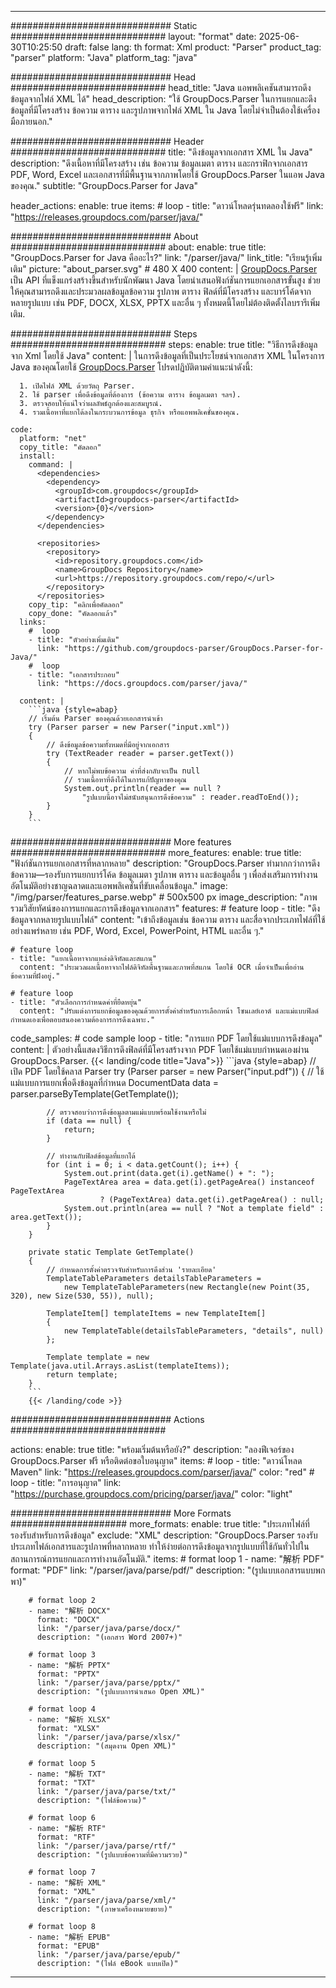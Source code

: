 


---
############################# Static ############################
layout: "format"
date:  2025-06-30T10:25:50
draft: false
lang: th
format: Xml
product: "Parser"
product_tag: "parser"
platform: "Java"
platform_tag: "java"

############################# Head ############################
head_title: "Java แอพพลิเคชันสามารถดึงข้อมูลจากไฟล์ XML ได้"
head_description: "ใช้ GroupDocs.Parser ในการแยกและดึงข้อมูลที่มีโครงสร้าง ข้อความ ตาราง และรูปภาพจากไฟล์ XML ใน Java โดยไม่จำเป็นต้องใช้เครื่องมือภายนอก."

############################# Header ############################
title: "ดึงข้อมูลจากเอกสาร XML ใน Java" 
description: "ดึงเนื้อหาที่มีโครงสร้าง เช่น ข้อความ ข้อมูลเมตา ตาราง และกราฟิกจากเอกสาร PDF, Word, Excel และเอกสารที่มีพื้นฐานจากภาพโดยใช้ GroupDocs.Parser ในแอพ Java ของคุณ."
subtitle: "GroupDocs.Parser for Java" 

header_actions:
  enable: true
  items:
    #  loop
    - title: "ดาวน์โหลดรุ่นทดลองใช้ฟรี"
      link: "https://releases.groupdocs.com/parser/java/"
      
############################# About ############################
about:
    enable: true
    title: "GroupDocs.Parser for Java คืออะไร?"
    link: "/parser/java/"
    link_title: "เรียนรู้เพิ่มเติม"
    picture: "about_parser.svg" # 480 X 400
    content: |
       [GroupDocs.Parser](/parser/java/) เป็น API ที่แข็งแกร่งสร้างขึ้นสำหรับนักพัฒนา Java โดยนำเสนอฟังก์ชันการแยกเอกสารขั้นสูง ช่วยให้คุณสามารถดึงและประมวลผลข้อมูลข้อความ รูปภาพ ตาราง ฟิลด์ที่มีโครงสร้าง และบาร์โค้ดจากหลายรูปแบบ เช่น PDF, DOCX, XLSX, PPTX และอื่น ๆ ทั้งหมดนี้โดยไม่ต้องติดตั้งไลบรารีเพิ่มเติม.

############################# Steps ############################
steps:
    enable: true
    title: "วิธีการดึงข้อมูลจาก Xml โดยใช้ Java"
    content: |
      ในการดึงข้อมูลที่เป็นประโยชน์จากเอกสาร XML ในโครงการ Java ของคุณโดยใช้ [GroupDocs.Parser](/parser/java/) โปรดปฏิบัติตามคำแนะนำดังนี้:
      
      1. เปิดไฟล์ XML ด้วยวัตถุ Parser.
      2. ใช้ parser เพื่อดึงข้อมูลที่ต้องการ (ข้อความ ตาราง ข้อมูลเมตา ฯลฯ).
      3. ตรวจสอบให้แน่ใจว่าผลลัพธ์ถูกต้องและสมบูรณ์.
      4. รวมเนื้อหาที่แยกได้ลงในกระบวนการข้อมูล ธุรกิจ หรือแอพพลิเคชั่นของคุณ.
   
    code:
      platform: "net"
      copy_title: "คัดลอก"
      install:
        command: |
          <dependencies>
            <dependency>
              <groupId>com.groupdocs</groupId>
              <artifactId>groupdocs-parser</artifactId>
              <version>{0}</version>
            </dependency>
          </dependencies>

          <repositories>
            <repository>
              <id>repository.groupdocs.com</id>
              <name>GroupDocs Repository</name>
              <url>https://repository.groupdocs.com/repo/</url>
            </repository>
          </repositories>
        copy_tip: "คลิกเพื่อคัดลอก"
        copy_done: "คัดลอกแล้ว"
      links:
        #  loop
        - title: "ตัวอย่างเพิ่มเติม"
          link: "https://github.com/groupdocs-parser/GroupDocs.Parser-for-Java/"
        #  loop
        - title: "เอกสารประกอบ"
          link: "https://docs.groupdocs.com/parser/java/"
          
      content: |
        ```java {style=abap}
        // เริ่มต้น Parser ของคุณด้วยเอกสารนำเข้า
        try (Parser parser = new Parser("input.xml"))
        {
            // ดึงข้อมูลข้อความทั้งหมดที่มีอยู่จากเอกสาร
            try (TextReader reader = parser.getText())
            {
                // หากไม่พบข้อความ ค่าที่ส่งกลับจะเป็น null
                // รวมเนื้อหาที่ดึงได้ในการแก้ปัญหาของคุณ
                System.out.println(reader == null ? 
                    "รูปแบบนี้อาจไม่สนับสนุนการดึงข้อความ" : reader.readToEnd());
            }
        }
        ```            

############################# More features ############################
more_features:
  enable: true
  title: "ฟังก์ชันการแยกเอกสารที่หลากหลาย"
  description: "GroupDocs.Parser ทำมากกว่าการดึงข้อความ—รองรับการแยกบาร์โค้ด ข้อมูลเมตา รูปภาพ ตาราง และข้อมูลอื่น ๆ เพื่อส่งเสริมการทำงานอัตโนมัติอย่างชาญฉลาดและแอพพลิเคชั่นที่ขับเคลื่อนข้อมูล."
  image: "/img/parser/features_parse.webp" # 500x500 px
  image_description: "ภาพรวมวิสัยทัศน์ของการแยกและการดึงข้อมูลจากเอกสาร"
  features:
    # feature loop
    - title: "ดึงข้อมูลจากหลายรูปแบบไฟล์"
      content: "เข้าถึงข้อมูลเช่น ข้อความ ตาราง และสื่อจากประเภทไฟล์ที่ใช้อย่างแพร่หลาย เช่น PDF, Word, Excel, PowerPoint, HTML และอื่น ๆ."

    # feature loop
    - title: "แยกเนื้อหาจากแหล่งดิจิทัลและสแกน"
      content: "ประมวลผลเนื้อหาจากไฟล์ดิจิทัลพื้นฐานและภาพที่สแกน โดยใช้ OCR เมื่อจำเป็นเพื่ออ่านข้อความที่ฝังอยู่."

    # feature loop
    - title: "ตัวเลือกการกำหนดค่าที่ยืดหยุ่น"
      content: "ปรับแต่งการแยกข้อมูลของคุณด้วยการตั้งค่าสำหรับการเลือกหน้า โซนเลย์เอาต์ และแม่แบบฟิลด์กำหนดเองเพื่อตอบสนองความต้องการการดึงเฉพาะ."
      
  code_samples:
    # code sample loop
    - title: "การแยก PDF โดยใช้แม่แบบการดึงข้อมูล"
      content: |
        ตัวอย่างนี้แสดงวิธีการดึงฟิลด์ที่มีโครงสร้างจาก PDF โดยใช้แม่แบบกำหนดเองผ่าน GroupDocs.Parser.
        {{< landing/code title="Java">}}
        ```java {style=abap}
        //  เปิด PDF โดยใช้คลาส Parser
        try (Parser parser = new Parser("input.pdf"))
        {
            // ใช้แม่แบบการแยกเพื่อดึงข้อมูลที่กำหนด
            DocumentData data = parser.parseByTemplate(GetTemplate());

            // ตรวจสอบว่าการดึงข้อมูลตามแม่แบบพร้อมใช้งานหรือไม่
            if (data == null) {
                return;
            }

            // ทำงานกับฟิลด์ข้อมูลที่แยกได้
            for (int i = 0; i < data.getCount(); i++) {
                System.out.print(data.get(i).getName() + ": ");
                PageTextArea area = data.get(i).getPageArea() instanceof PageTextArea
                        ? (PageTextArea) data.get(i).getPageArea() : null;
                System.out.println(area == null ? "Not a template field" : area.getText());
            }
        }

        private static Template GetTemplate()
        {
            // กำหนดการตั้งค่าตรวจจับสำหรับการดึงส่วน 'รายละเอียด'
            TemplateTableParameters detailsTableParameters = 
                new TemplateTableParameters(new Rectangle(new Point(35, 320), new Size(530, 55)), null);

            TemplateItem[] templateItems = new TemplateItem[]
            {
                new TemplateTable(detailsTableParameters, "details", null)
            };

            Template template = new Template(java.util.Arrays.asList(templateItems));
            return template;
        }
        ```
        {{< /landing/code >}}


############################# Actions ############################

actions:
  enable: true
  title: "พร้อมเริ่มต้นหรือยัง?"
  description: "ลองฟีเจอร์ของ GroupDocs.Parser ฟรี หรือติดต่อขอใบอนุญาต"
  items:
    #  loop
    - title: "ดาวน์โหลด Maven"
      link: "https://releases.groupdocs.com/parser/java/"
      color: "red"
        #  loop
    - title: "การอนุญาต"
      link: "https://purchase.groupdocs.com/pricing/parser/java/"
      color: "light"


############################# More Formats #####################
more_formats:
    enable: true
    title: "ประเภทไฟล์ที่รองรับสำหรับการดึงข้อมูล"
    exclude: "XML"
    description: "GroupDocs.Parser รองรับประเภทไฟล์เอกสารและรูปภาพที่หลากหลาย ทำให้ง่ายต่อการดึงข้อมูลจากรูปแบบที่ใช้กันทั่วไปในสถานการณ์การแยกและการทำงานอัตโนมัติ."
    items: 
        # format loop 1
        - name: "解析 PDF"
          format: "PDF"
          link: "/parser/java/parse/pdf/"
          description: "(รูปแบบเอกสารแบบพกพา)"
          
        # format loop 2
        - name: "解析 DOCX"
          format: "DOCX"
          link: "/parser/java/parse/docx/"
          description: "(เอกสาร Word 2007+)"
          
        # format loop 3
        - name: "解析 PPTX"
          format: "PPTX"
          link: "/parser/java/parse/pptx/"
          description: "(รูปแบบการนำเสนอ Open XML)"
          
        # format loop 4
        - name: "解析 XLSX"
          format: "XLSX"
          link: "/parser/java/parse/xlsx/"
          description: "(สมุดงาน Open XML)"
          
        # format loop 5
        - name: "解析 TXT"
          format: "TXT"
          link: "/parser/java/parse/txt/"
          description: "(ไฟล์ข้อความ)"
          
        # format loop 6
        - name: "解析 RTF"
          format: "RTF"
          link: "/parser/java/parse/rtf/"
          description: "(รูปแบบข้อความที่มีความรวย)"
          
        # format loop 7
        - name: "解析 XML"
          format: "XML"
          link: "/parser/java/parse/xml/"
          description: "(ภาษาเครื่องหมายขยาย)"
          
        # format loop 8
        - name: "解析 EPUB"
          format: "EPUB"
          link: "/parser/java/parse/epub/"
          description: "(ไฟล์ eBook แบบเปิด)"
         
          

---